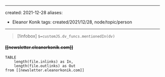 
---
created: 2021-12-28 
aliases:
  - Eleanor Konik
tags: created/2021/12/28, node/topic/person
---
> [!infobox]
`$=customJS.dv_funcs.mentionedIn(dv)`

#### <s class="topic-title">[[newsletter.eleanorkonik.com]]</s>


```dataview
TABLE 
	length(file.inlinks) as In, 
	length(file.outlinks) as Out
from [[newsletter.eleanorkonik.com]]
```
